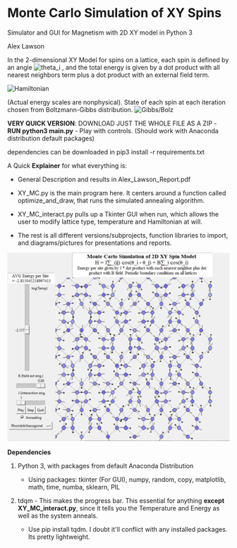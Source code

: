 # Monte Carlo Simulation of XY Spins
Simulator and GUI for Magnetism with 2D XY model in Python 3

Alex Lawson 

In the 2-dimensional XY Model for spins on a lattice, each spin is defined by an angle <img src="https://latex.codecogs.com/svg.latex?\Large&space;\theta_i" title="theta_i" /> , and the total energy is given by a dot product with all nearest neighbors term  plus a dot product with an external field term. 

<img src="https://latex.codecogs.com/svg.latex?\Large&space;H=\sum_{<ij>}Jcos(\theta_i-\theta_j)+\sum_{i}Bcos(\theta_i)" title="Hamiltonian" /> 

(Actual energy scales are nonphysical). State of each spin at each iteration chosen from Boltzmann-Gibbs distribution.
<img src="https://latex.codecogs.com/svg.latex?\Large&space;Prob(E_i)=\frac{1}{Z}e^{\frac{-E_i}{k_BT}},Z=\sum_{i}e^{\frac{-E_i}{k_BT}}" title="Gibbs/Bolz" />

__VERY QUICK VERSION__: DOWNLOAD JUST THE WHOLE FILE AS A ZIP - __RUN python3 main.py__ - Play with controls. 
(Should work with Anaconda distribution default packages)

dependencies can be downloaded in pip3 install -r requirements.txt

A Quick __Explainer__ for what everything is:

  - General Description and results in Alex_Lawson_Report.pdf

  - XY_MC.py is the main program here. It centers around a function called optimize_and_draw, that runs the simulated annealing algorithm.

  - XY_MC_interact.py pulls up a Tkinter GUI when run, which allows the user to modify lattice type, temperature and Hamiltonian at will. 
  
  - The rest is all different versions/subprojects, function libraries to import, and diagrams/pictures for presentations and reports.

![Alt text](Notable_XY_Sim_Images/XY_MC_interact_screenshot.PNG?raw=true "Screenshot for XY_MC_interact.py")

__Dependencies__
1) Python 3, with packages from default Anaconda Distribution
    - Using packages: tkinter (For GUI), numpy, random, copy, matplotlib, math, time, numba, sklearn, PIL

2) tdqm - This makes the progress bar. This essential for anything **except XY_MC_interact.py**, since it tells you the Temperature and Energy as well as the system anneals. 
    - Use pip install tqdm. I doubt it'll conflict with any installed packages. Its pretty lightweight. 
